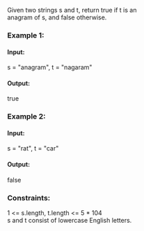 Given two strings s and t, return true if t is an  
anagram of s, and false otherwise.  

### Example 1:
#### Input: 
s = "anagram", t = "nagaram"  
#### Output: 
true  

### Example 2:
#### Input: 
s = "rat", t = "car"  
#### Output: 
false  

### Constraints:
1 <= s.length, t.length <= 5 * 104  
s and t consist of lowercase English letters.  
